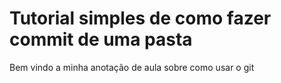 # Tutorial simples de como fazer commit de uma pasta

Bem vindo a minha anotação de aula sobre como usar o git